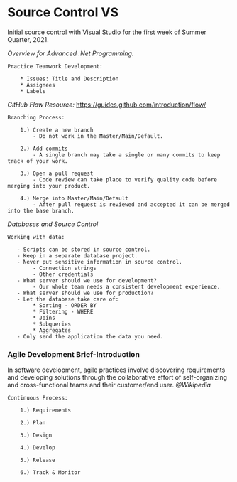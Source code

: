 # Source Control VS
Initial source control with Visual Studio for the first week of Summer Quarter, 2021.

*Overview for Advanced .Net Programming.*

    Practice Teamwork Development:
    
        * Issues: Title and Description
        * Assignees
        * Labels
        
*GitHub Flow Resource:* https://guides.github.com/introduction/flow/

    Branching Process:
    
        1.) Create a new branch
            - Do not work in the Master/Main/Default.
            
        2.) Add commits
            - A single branch may take a single or many commits to keep track of your work.
            
        3.) Open a pull request
            - Code review can take place to verify quality code before merging into your product.
            
        4.) Merge into Master/Main/Default 
            - After pull request is reviewed and accepted it can be merged into the base branch.
            
*Databases and Source Control*

    Working with data:
    
       - Scripts can be stored in source control.
       - Keep in a separate database project.
       - Never put sensitive information in source control.
            - Connection strings
            - Other credentials
       - What server should we use for development?
            - Our whole team needs a consistent development experience.
       - What server should we use for production?
       - Let the database take care of:
            * Sorting - ORDER BY
            * Filtering - WHERE
            * Joins
            * Subqueries
            * Aggregates
       - Only send the application the data you need.
### Agile Development Brief-Introduction

In software development,
agile practices involve discovering requirements and developing solutions
through the collaborative effort of self-organizing and cross-functional teams and their customer/end user. *@Wikipedia*


    Continuous Process:

        1.) Requirements

        2.) Plan

        3.) Design

        4.) Develop

        5.) Release

        6.) Track & Monitor

